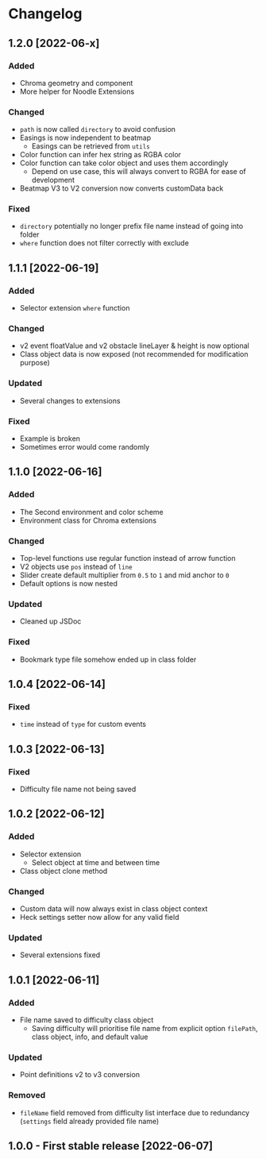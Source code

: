# Changelog

## 1.2.0 [2022-06-x]

### Added

- Chroma geometry and component
- More helper for Noodle Extensions

### Changed

- `path` is now called `directory` to avoid confusion
- Easings is now independent to beatmap
  - Easings can be retrieved from `utils`
- Color function can infer hex string as RGBA color
- Color function can take color object and uses them accordingly
  - Depend on use case, this will always convert to RGBA for ease of development
- Beatmap V3 to V2 conversion now converts customData back

### Fixed

- `directory` potentially no longer prefix file name instead of going into folder
- `where` function does not filter correctly with exclude

## 1.1.1 [2022-06-19]

### Added

- Selector extension `where` function

### Changed

- v2 event floatValue and v2 obstacle lineLayer & height is now optional
- Class object data is now exposed (not recommended for modification purpose)

### Updated

- Several changes to extensions

### Fixed

- Example is broken
- Sometimes error would come randomly

## 1.1.0 [2022-06-16]

### Added

- The Second environment and color scheme
- Environment class for Chroma extensions

### Changed

- Top-level functions use regular function instead of arrow function
- V2 objects use `pos` instead of `line`
- Slider create default multiplier from `0.5` to `1` and mid anchor to `0`
- Default options is now nested

### Updated

- Cleaned up JSDoc

### Fixed

- Bookmark type file somehow ended up in class folder

## 1.0.4 [2022-06-14]

### Fixed

- `time` instead of `type` for custom events

## 1.0.3 [2022-06-13]

### Fixed

- Difficulty file name not being saved

## 1.0.2 [2022-06-12]

### Added

- Selector extension
  - Select object at time and between time
- Class object clone method

### Changed

- Custom data will now always exist in class object context
- Heck settings setter now allow for any valid field

### Updated

- Several extensions fixed

## 1.0.1 [2022-06-11]

### Added

- File name saved to difficulty class object
  - Saving difficulty will prioritise file name from explicit option `filePath`, class object, info, and default value

### Updated

- Point definitions v2 to v3 conversion

### Removed

- `fileName` field removed from difficulty list interface due to redundancy (`settings` field already provided file
  name)

## 1.0.0 - First stable release [2022-06-07]
